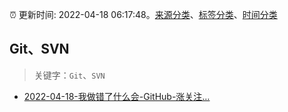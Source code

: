 :alarm_clock: 更新时间: 2022-04-18 06:17:48。[来源分类](../README.md)、[标签分类](../TAGS.md)、[时间分类](../TIMELINE.md)

## Git、SVN


> 关键字：`Git`、`SVN`



- [2022-04-18-我做错了什么会-GitHub-涨关注…](https://www.v2ex.com/t/847645) 